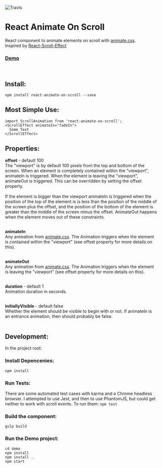 ![Travis](https://travis-ci.org/dbramwell/react-animate-on-scroll.svg?branch=master)

# React Animate On Scroll
React component to animate elements on scroll with [animate.css](https://daneden.github.io/animate.css/).<br />
Inspired by [React-Scroll-Effect](https://github.com/anorudes/react-scroll-effects)
### [Demo](https://dbramwell.github.io/react-animate-on-scroll/)
<br />

## Install:

```
npm install react-animate-on-scroll --save
```

## Most Simple Use:

```
import ScrollAnimation from 'react-animate-on-scroll';
<ScrollEffect animateIn="fadeIn">
  Some Text
</ScrollEffect>
```
## Properties:
<b>offset</b> - default 100<br/>
The "viewport" is by default 100 pixels from the top and bottom of the screen. When an element is completely contained within the "viewport", animateIn is triggered. When the element is leaving the "viewport", animateOut is triggered. This can be overridden by setting the offset property.<br /><br />
If the element is bigger than the viewport animateIn is triggered when the position of the top of the element is is less than the position of the middle of the screen plus the offset, and the position of the bottom of the element is greater than the middle of the screen minus the offset. AnimateOut happens when the element moves out of these constraints.
<br /><br />

<b>animateIn</b><br/>
Any animation from [animate.css](https://daneden.github.io/animate.css/). The Animation triggers when the element is contained within the "viewport" (see offset property for more details on this).<br /><br />

<b>animateOut</b><br/>
Any animation from [animate.css](https://daneden.github.io/animate.css/). The Animation triggers when the element is leaving the "viewport" (see offset property for more details on this).<br /><br />

<b>duration</b> - default 1<br />
Animation duration in seconds.<br /><br />

<b>initiallyVisible</b> - default false<br />
Whether the element should be visible to begin with or not. If animateIn is an entrance animation, then should probably be false.<br /><br />

## Development:
In the project root:
### Install Depencenies:
``
npm install
``
### Run Tests:
There are some automated test cases with karma and a Chrome headless browser. I attempted to use Jest, and then to use PhantomJS, but could get neither to work with scroll events. To run them:
``
npm test
``
### Build the component:
``
gulp build
``
### Run the Demo project:
```
cd demo
npm install
npm install ..
npm start
```
